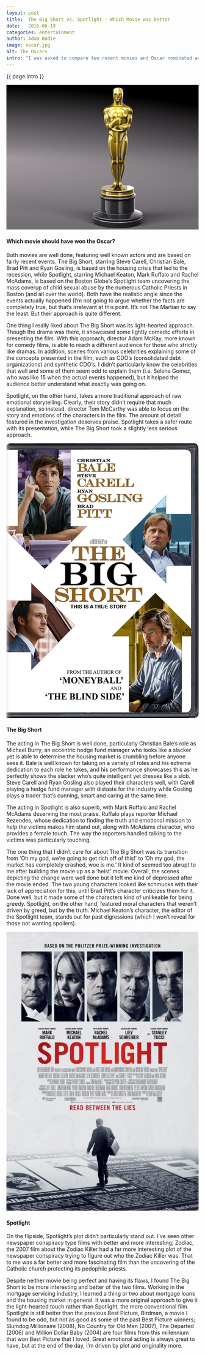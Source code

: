 ```yaml
---
layout: post
title:  The Big Short vs. Spotlight - Which Movie was better
date:   2016-06-19
categories: entertainment
author: Adam Bodie
image: oscar.jpg
alt: The Oscars
intro: "I was asked to compare two recent movies and Oscar nominated and winning movies from this years Academy Awards.  The challenger on the left is The Big Short, which won Best Adapted Screenplay.  The champion on the right is Spotlight, which won Best Original Screenplay and Best Picture.  So which movie did I think was better?  Here are my thoughts."
---
```

<div class="article">
<p> {{ page.intro }}</p>
<div class="blog-pic">
		<img src="/img/oscar.jpg" data-toggle="tooltip" title="The Oscars" class="image block img-responsive">
		<h4>Which movie should have won the Oscar?</h4>
</div>
	<p>Both movies are well done, featuring well known actors and are based on fairly recent events.  The Big Short, starring Steve Carell, Christian Bale, Brad Pitt and Ryan Gosling, is based on the housing crisis that led to the recession, while Spotlight, starring Michael Keaton, Mark Ruffalo and Rachel McAdams, is based on the Boston Globe’s Spotlight team uncovering the mass coverup of child sexual abuse by the numerous Catholic Priests in Boston (and all over the world).  Both have the realistic angle since the events actually happened (I’m not going to argue whether the facts are completely true, but that’s irrelevant at this point.  It’s not The Martian to say the least.  But their approach is quite different.</p>
	<p>One thing I really liked about The Big Short was its light-hearted approach.  Though the drama was there, it showcased some lightly comedic efforts in presenting the film.  With this approach, director Adam McKay, more known for comedy films, is able to reach a different audience for those who strictly like dramas.  In addition, scenes from various celebrities explaining some of the concepts presented in the film, such as CDO’s (consolidated debt organizations) and synthetic CDO’s.  I didn’t particularly know the celebrities that well and some of them seem odd to explain them (i.e. Selena Gomez, who was like 15 when the actual events happened), but it helped the audience better understand what exactly was going on.</p>
	<p>Spotlight, on the other hand, takes a more traditional approach of raw emotional storytelling.  Clearly, their story didn’t require that much explanation, so instead, director Tom McCarthy was able to focus on the story and emotions of the characters in the film.  The amount of detail featured in the investigation deserves praise.  Spotlight takes a safer route with its presentation, while The Big Short took a slightly less serious approach.</p>
	<div class="blog-pic" style="float: left">
		<img src="/img/the-big-short.jpg" data-toggle="tooltip" title="The Big Short" class="image block img-responsive">
		<h4>The Big Short</h4>
	</div>
	<p>The acting in The Big Short is well done, particularly Christian Bale’s role as Michael Burry, an eccentric hedge fund manager who looks like a slacker yet is able to determine the housing market is crumbling before anyone sees it.  Bale is well known for taking on a variety of roles and his extreme dedication to each role he takes, and his performance showcases this as he perfectly shows the slacker who’s quite intelligent yet dresses like a slob.  Steve Carell and Ryan Gosling also played their characters well, with Carell playing a hedge fund manager with distaste for the industry while Gosling plays a trader that’s cunning, smart and caring at the same time.</p>
	<p>The acting in Spotlight is also superb, with Mark Ruffalo and Rachel McAdams deserving the most praise.  Ruffalo plays reporter Michael Rezendes, whose dedication to finding the truth and emotional mission to help the victims makes him stand out, along with McAdams character, who provides a female touch.  The way the reporters handled talking to the victims was particularly touching.</p>
	<p>The one thing that I didn’t care for about The Big Short was its transition from ‘Oh my god, we’re going to get rich off of this!’ to ‘Oh my god, the market has completely crashed, woe is me.’  It kind of seemed too abrupt to me after building the movie up as a ‘heist’ movie.  Overall, the scenes depicting the change were well done but it left me kind of depressed after the movie ended.  The two young characters looked like schmucks with their lack of appreciation for this, until Brad Pitt’s character criticizes them for it.  Done well, but it made some of the characters kind of unlikeable for being greedy.  Spotlight, on the other hand, featured moral characters that weren’t driven by greed, but by the truth.  Michael Keaton’s character, the editor of the Spotlight team, stands out for past digressions (which I won’t reveal for those not wanting spoilers).</p>
	<div class="blog-pic">
		<img src="/img/spotlight.jpg" data-toggle="tooltip" title="Spotlight" class="image block img-responsive">
		<h4>Spotlight</h4>
</div>
	<p>On the flipside, Spotlight’s plot didn’t particularly stand out.  I’ve seen other newspaper conspiracy type films with better and more interesting; Zodiac, the 2007 film about the Zodiac Killer had a far more interesting plot of the newspaper conspiracy trying to figure out who the Zodiac Killer was.  That to me was a far better and more fascinating film than the uncovering of the Catholic church protecting its pedophile priests.</p>
	<p>Despite neither movie being perfect and having its flaws, I found The Big Short to be more interesting and better of the two films.  Working in the mortgage servicing industry, I learned a thing or two about mortgage loans and the housing market in general.  It was a more original approach to give it the light-hearted touch rather than Spotlight, the more conventional film.  Spotlight is still better than the previous Best Picture, Birdman, a movie I found to be odd, but not as good as some of the past Best Picture winners; Slumdog Millionaire (2008), No Country for Old Men (2007), The Departed (2006) and Million Dollar Baby (2004) are four films from this millennium that won Best Picture that I loved.  Great emotional acting is always great to have, but at the end of the day, I’m driven by plot and originality more.</p>
</div>
